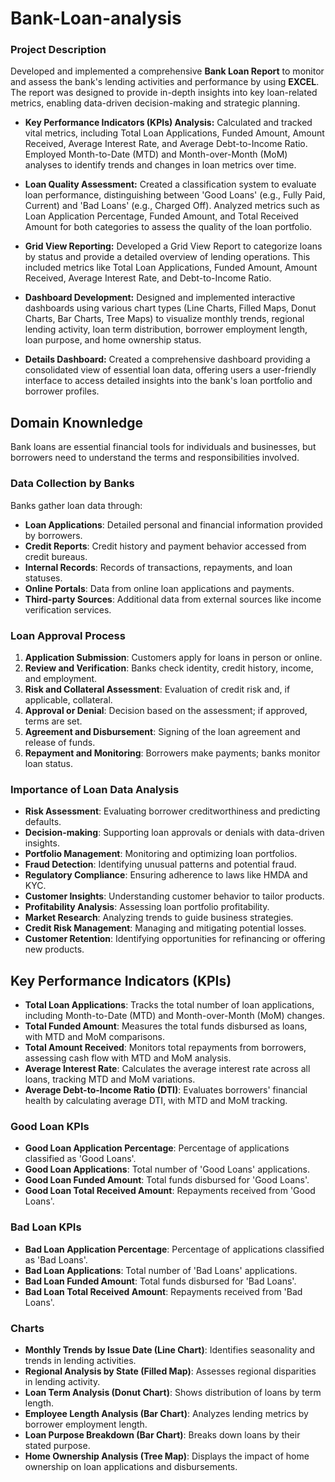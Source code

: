 # Bank-Loan-analysis

### Project Description

Developed and implemented a comprehensive **Bank Loan Report** to monitor and assess the bank's lending activities and performance by using **EXCEL**. The report was designed to provide in-depth insights into key loan-related metrics, enabling data-driven decision-making and strategic planning.

- **Key Performance Indicators (KPIs) Analysis:** Calculated and tracked vital metrics, including Total Loan Applications, Funded Amount, Amount Received, Average Interest Rate, and Average Debt-to-Income Ratio. Employed Month-to-Date (MTD) and Month-over-Month (MoM) analyses to identify trends and changes in loan metrics over time.
  
- **Loan Quality Assessment:** Created a classification system to evaluate loan performance, distinguishing between 'Good Loans' (e.g., Fully Paid, Current) and 'Bad Loans' (e.g., Charged Off). Analyzed metrics such as Loan Application Percentage, Funded Amount, and Total Received Amount for both categories to assess the quality of the loan portfolio.
  
- **Grid View Reporting:** Developed a Grid View Report to categorize loans by status and provide a detailed overview of lending operations. This included metrics like Total Loan Applications, Funded Amount, Amount Received, Average Interest Rate, and Debt-to-Income Ratio.
  
- **Dashboard Development:** Designed and implemented interactive dashboards using various chart types (Line Charts, Filled Maps, Donut Charts, Bar Charts, Tree Maps) to visualize monthly trends, regional lending activity, loan term distribution, borrower employment length, loan purpose, and home ownership status.

- **Details Dashboard:** Created a comprehensive dashboard providing a consolidated view of essential loan data, offering users a user-friendly interface to access detailed insights into the bank's loan portfolio and borrower profiles. 

## Domain Knownledge
Bank loans are essential financial tools for individuals and businesses, but borrowers need to understand the terms and responsibilities involved.

### Data Collection by Banks

Banks gather loan data through:

- **Loan Applications**: Detailed personal and financial information provided by borrowers.
- **Credit Reports**: Credit history and payment behavior accessed from credit bureaus.
- **Internal Records**: Records of transactions, repayments, and loan statuses.
- **Online Portals**: Data from online loan applications and payments.
- **Third-party Sources**: Additional data from external sources like income verification services.

### Loan Approval Process

1. **Application Submission**: Customers apply for loans in person or online.
2. **Review and Verification**: Banks check identity, credit history, income, and employment.
3. **Risk and Collateral Assessment**: Evaluation of credit risk and, if applicable, collateral.
4. **Approval or Denial**: Decision based on the assessment; if approved, terms are set.
5. **Agreement and Disbursement**: Signing of the loan agreement and release of funds.
6. **Repayment and Monitoring**: Borrowers make payments; banks monitor loan status.

### Importance of Loan Data Analysis

- **Risk Assessment**: Evaluating borrower creditworthiness and predicting defaults.
- **Decision-making**: Supporting loan approvals or denials with data-driven insights.
- **Portfolio Management**: Monitoring and optimizing loan portfolios.
- **Fraud Detection**: Identifying unusual patterns and potential fraud.
- **Regulatory Compliance**: Ensuring adherence to laws like HMDA and KYC.
- **Customer Insights**: Understanding customer behavior to tailor products.
- **Profitability Analysis**: Assessing loan portfolio profitability.
- **Market Research**: Analyzing trends to guide business strategies.
- **Credit Risk Management**: Managing and mitigating potential losses.
- **Customer Retention**: Identifying opportunities for refinancing or offering new products.

## Key Performance Indicators (KPIs)

- **Total Loan Applications**: Tracks the total number of loan applications, including Month-to-Date (MTD) and Month-over-Month (MoM) changes.
- **Total Funded Amount**: Measures the total funds disbursed as loans, with MTD and MoM comparisons.
- **Total Amount Received**: Monitors total repayments from borrowers, assessing cash flow with MTD and MoM analysis.
- **Average Interest Rate**: Calculates the average interest rate across all loans, tracking MTD and MoM variations.
- **Average Debt-to-Income Ratio (DTI)**: Evaluates borrowers' financial health by calculating average DTI, with MTD and MoM tracking.

### Good Loan KPIs

- **Good Loan Application Percentage**: Percentage of applications classified as 'Good Loans'.
- **Good Loan Applications**: Total number of 'Good Loans' applications.
- **Good Loan Funded Amount**: Total funds disbursed for 'Good Loans'.
- **Good Loan Total Received Amount**: Repayments received from 'Good Loans'.

### Bad Loan KPIs

- **Bad Loan Application Percentage**: Percentage of applications classified as 'Bad Loans'.
- **Bad Loan Applications**: Total number of 'Bad Loans' applications.
- **Bad Loan Funded Amount**: Total funds disbursed for 'Bad Loans'.
- **Bad Loan Total Received Amount**: Repayments received from 'Bad Loans'.

### Charts

- **Monthly Trends by Issue Date (Line Chart)**: Identifies seasonality and trends in lending activities.
- **Regional Analysis by State (Filled Map)**: Assesses regional disparities in lending activity.
- **Loan Term Analysis (Donut Chart)**: Shows distribution of loans by term length.
- **Employee Length Analysis (Bar Chart)**: Analyzes lending metrics by borrower employment length.
- **Loan Purpose Breakdown (Bar Chart)**: Breaks down loans by their stated purpose.
- **Home Ownership Analysis (Tree Map)**: Displays the impact of home ownership on loan applications and disbursements.

